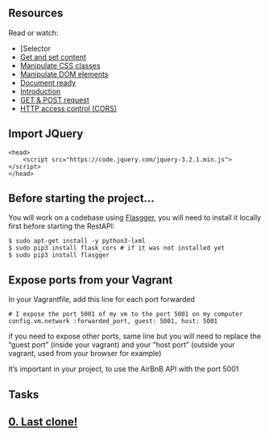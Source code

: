 

## Resources
Read or watch:

* [Selector
* [Get and set content](https://jquery-tutorial.net/dom-manipulation/getting-and-setting-content/)
* [Manipulate CSS classes](https://jquery-tutorial.net/dom-manipulation/getting-and-setting-css-classes/)
* [Manipulate DOM elements](https://jquery-tutorial.net/dom-manipulation/the-append-and-prepend-methods/)
* [Document ready](https://learn.jquery.com/using-jquery-core/document-ready/)
* [Introduction](https://jquery-tutorial.net/ajax/introduction/)
* [GET & POST request](https://jquery-tutorial.net/ajax/the-get-and-post-methods/)
* [HTTP access control (CORS)](https://developer.mozilla.org/en-US/docs/Web/HTTP/CORS)

## Import JQuery
```
<head>
    <script src="https://code.jquery.com/jquery-3.2.1.min.js"></script>
</head>
```

## Before starting the project…
You will work on a codebase using [Flasgger](), you will need to install it locally first before starting the RestAPI:
```
$ sudo apt-get install -y python3-lxml
$ sudo pip3 install flask_cors # if it was not installed yet
$ sudo pip3 install flasgger
```

## Expose ports from your Vagrant
In your Vagrantfile, add this line for each port forwarded
```
# I expose the port 5001 of my vm to the port 5001 on my computer
config.vm.network :forwarded_port, guest: 5001, host: 5001 
```

if you need to expose other ports, same line but you will need to replace the “guest port” (inside your vagrant) and your “host port” (outside your vagrant, used from your browser for example)

It’s important in your project, to use the AirBnB API with the port 5001

## Tasks

## [0. Last clone!](./)
